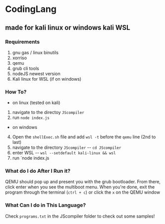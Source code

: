 # CodingLang
made for kali linux or windows kali WSL
---
### Requirements
1. gnu gas / linux binutils
2. xorriso
3. qemu
4. grub cli tools
5. nodeJS newest version
6. Kali linux for WSL (if on windows)

### How To?

- on linux (tested on kali)
1. navigate to the directoy `JScompiler`
2. run `node index.js`

- on windows
4. Open the `shellExec.sh` file and add `wsl -t` before the `qemu` line (2nd to last)
5. navigate to the directory `JScompiler` -- `cd JScompiler`
6. enter WSL -- `wsl --setdefault kali-linux && wsl`
7. run `node index.js

### What do I do After I Run it?
QEMU should pop up and present you with the grub bootloader. From there, click enter when you see the multiboot menu. When you're done, exit the program through the terminal (`ctrl + c`) or click the `x` on the QEMU window

### What Can I do in This Language?
Check `programs.txt` in the JScompiler folder to check out some samples!
